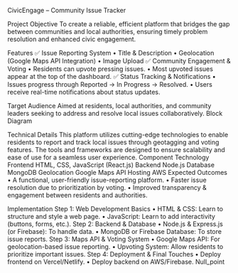  CivicEngage – Community Issue Tracker

Project Objective
To create a reliable, efficient platform that bridges the gap between communities and local authorities, ensuring timely problem resolution and enhanced civic engagement.

Features
 ✅ Issue Reporting System
•	Title & Description
•	Geolocation (Google Maps API Integration)
•	Image Upload 
✅ Community Engagement & Voting
•	Residents can upvote pressing issues. 
•	Most upvoted issues appear at the top of the dashboard.
✅ Status Tracking & Notifications
•	Issues progress through Reported → In Progress → Resolved.
•	Users receive real-time notifications about status updates.

Target Audience
Aimed at residents, local authorities, and community leaders seeking to address and resolve local issues collaboratively.
Block Diagram
 
Technical Details
This platform utilizes cutting-edge technologies to enable residents to report and track local issues through geotagging and voting features. The tools and frameworks are designed to ensure scalability and ease of use for a seamless user experience.
 Component	Technology
Frontend	HTML, CSS, JavaScript (React.js)
Backend	Node.js
Database	MongoDB 
Geolocation	Google Maps API
Hosting	AWS
 Expected Outcomes
•	A functional, user-friendly issue-reporting platform.
•	Faster issue resolution due to prioritization by voting.
•	Improved transparency & engagement between residents and authorities.

Implementation
Step 1: Web Development Basics
•	HTML & CSS: Learn to structure and style a web page.
•	JavaScript: Learn to add interactivity (buttons, forms, etc.).
Step 2: Backend & Database
•	Node.js & Express.js (or Firebase): To handle data.
•	MongoDB or Firebase Database: To store issue reports.
 Step 3: Maps API & Voting System
•	Google Maps API: For geolocation-based issue reporting.
•	Upvoting System: Allow residents to prioritize important issues.
 Step 4: Deployment & Final Touches
•	Deploy frontend on Vercel/Netlify.
•	Deploy backend on AWS/Firebase.
Null_point
